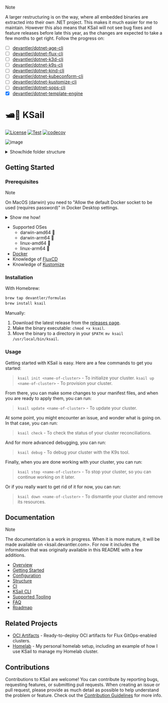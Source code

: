 > [!NOTE]
> A larger restructuring is on the way, where all embedded binaries are extracted into their own .NET project. This makes it much easier for me to maintain. However this also means that KSail will not see bug fixes and feature releases before late this year, as the changes are expected to take a few months to get right.
> Follow the progress on:
>
> - [ ] [devantler/dotnet-age-cli](https://github.com/devantler/dotnet-age-cli)
> - [ ] [devantler/dotnet-flux-cli](https://github.com/devantler/dotnet-flux-cli)
> - [ ] [devantler/dotnet-k3d-cli](https://github.com/devantler/dotnet-k3d-cli)
> - [ ] [devantler/dotnet-k9s-cli](https://github.com/devantler/dotnet-k9s-cli)
> - [ ] [devantler/dotnet-kind-cli](https://github.com/devantler/dotnet-kind-cli)
> - [ ] [devantler/dotnet-kubeconform-cli](https://github.com/devantler/dotnet-kubeconform-cli)
> - [ ] [devantler/dotnet-kustomize-cli](https://github.com/devantler/dotnet-kustomize-cli)
> - [ ] [devantler/dotnet-sops-cli](https://github.com/devantler/dotnet-sops-cli)
> - [x] [devantler/dotnet-template-engine](https://github.com/devantler/dotnet-template-engine)

# 🛥️🐳 KSail

[![License](https://img.shields.io/badge/License-Apache_2.0-blue.svg)](https://opensource.org/licenses/Apache-2.0)
[![Test](https://github.com/devantler/ksail/actions/workflows/test.yaml/badge.svg?branch=main)](https://github.com/devantler/ksail/actions/workflows/test.yaml)
[![codecov](https://codecov.io/gh/devantler/ksail/graph/badge.svg?token=DNEO90PfNR)](https://codecov.io/gh/devantler/ksail)

![image](https://github.com/devantler/ksail/assets/26203420/2c4596bd-68e5-438f-9a8b-0626bb44f353)

<details>
  <summary>Show/hide folder structure</summary>

<!-- readme-tree start -->

```
.
├── .github
│   └── workflows
├── .vscode
├── images
├── scripts
├── src
│   └── KSail
│       ├── Arguments
│       ├── CLIWrappers
│       ├── Commands
│       │   ├── Check
│       │   │   └── Handlers
│       │   ├── Debug
│       │   │   └── Handlers
│       │   ├── Down
│       │   │   ├── Handlers
│       │   │   └── Options
│       │   ├── Init
│       │   │   ├── Generators
│       │   │   └── Handlers
│       │   ├── Lint
│       │   │   └── Handlers
│       │   ├── List
│       │   │   └── Handlers
│       │   ├── Root
│       │   │   └── Handlers
│       │   ├── SOPS
│       │   │   ├── Handlers
│       │   │   └── Options
│       │   ├── Start
│       │   │   └── Handlers
│       │   ├── Stop
│       │   │   └── Handlers
│       │   ├── Up
│       │   │   ├── Handlers
│       │   │   └── Options
│       │   └── Update
│       │       ├── Handlers
│       │       └── Options
│       ├── Enums
│       ├── Extensions
│       ├── Models
│       │   ├── K3d
│       │   ├── KSail
│       │   ├── Kubernetes
│       │   │   └── FluxKustomization
│       │   └── SOPS
│       ├── Options
│       ├── Provisioners
│       │   ├── ContainerEngine
│       │   ├── ContainerOrchestrator
│       │   ├── GitOps
│       │   ├── KubernetesDistribution
│       │   └── SecretManager
│       └── assets
│           ├── binaries
│           └── templates
│               ├── k3d
│               ├── kubernetes
│               └── sops
└── tests
    └── KSail.Tests.Integration
        ├── Commands
        │   ├── Check
        │   ├── Debug
        │   ├── Down
        │   ├── Lint
        │   ├── List
        │   ├── Root
        │   ├── SOPS
        │   ├── Up
        │   └── Update
        └── TestUtils

73 directories
```

<!-- readme-tree end -->

</details>

## Getting Started

### Prerequisites

> [!NOTE]
> On MacOS (darwin) you need to "Allow the default Docker socket to be used (requires password)" in Docker Desktop settings.
>
> <details><summary>Show me how!</summary>
>
> ![Enable Docker Socket in Docker Desktop](images/enable-docker-socket-in-docker-desktop.png)
>
> </details>

- Supported OSes
  - darwin-amd64 
  - darwin-arm64 
  - linux-amd64 🐧
  - linux-arm64 🐧
- [Docker](https://www.docker.com)
- Knowledge of [FluxCD](https://fluxcd.io)
- Knowledge of [Kustomize](https://kubectl.docs.kubernetes.io/guides/introduction/kustomize/)

### Installation

With Homebrew:

```sh
brew tap devantler/formulas
brew install ksail
```

Manually:

1. Download the latest release from the [releases page](https://github.com/devantler/ksail/releases).
2. Make the binary executable: `chmod +x ksail`.
3. Move the binary to a directory in your `$PATH`: `mv ksail /usr/local/bin/ksail`.

### Usage

Getting started with KSail is easy. Here are a few commands to get you started:

> `ksail init <name-of-cluster>` - To initialize your cluster.
> `ksail up <name-of-cluster>` - To provision your cluster.

From there, you can make some changes to your manifest files, and when you are ready to apply them, you can run:

>`ksail update <name-of-cluster>` - To update your cluster.

At some point, you might encounter an issue, and wonder what is going on. In that case, you can run:

> `ksail check` - To check the status of your cluster reconciliations.

And for more advanced debugging, you can run:

> `ksail debug` - To debug your cluster with the K9s tool.

Finally, when you are done working with your cluster, you can run:

> `ksail stop <name-of-cluster>` - To stop your cluster, so you can continue working on it later.

Or if you really want to get rid of it for now, you can run:

> `ksail down <name-of-cluster>` - To dismantle your cluster and remove its resources.

## Documentation

> [!NOTE]
> The documentation is a work in progress. When it is more mature, it will be made available on <ksail.devantler.com>.
> For now it includes the information that was originally available in this README with a few additions.

- [Overview](./docs/0-overview.md)
- [Getting Started](./docs/1-getting-started.md)
- [Configuration](./docs/2-configuration.md)
- [Structure](./docs/3-structure.md)
- [CI](./docs/4-ci.md)
- [KSail CLI](./docs/5-ksail-cli.md)
- [Supported Tooling](./docs/6-supported-tooling.md)
- [FAQ](./docs/7-faq.md)
- [Roadmap](./docs/8-roadmap.md)

## Related Projects

- [OCI Artifacts](https://github.com/devantler/oci-artifacts) - Ready-to-deploy OCI artifacts for Flux GitOps-enabled clusters.
- [Homelab](https://github.com/devantler/homelab) - My personal homelab setup, including an example of how I use KSail to manage my Homelab cluster.

## Contributions

Contributions to KSail are welcome! You can contribute by reporting bugs, requesting features, or submitting pull requests. When creating an issue or pull request, please provide as much detail as possible to help understand the problem or feature. Check out the [Contribution Guidelines](https://github.com/devantler/ksail/blob/main/CONTRIBUTING.md) for more info.

